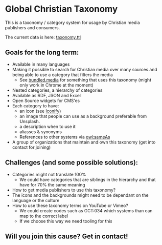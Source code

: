 # Global Christian Taxonomy

This is a taxonomy / category system for usage by Christian media publishers and consumers.

The current data is here: [taxonomy.ttl](https://github.com/OM-MediaWorks/global-christian-taxonomy/blob/main/taxonomy.ttl)

## Goals for the long term:

- Available in many languages
- Making it possible to search for Christian media over many sources and being able to use a category that filters the media
  - See [bundled.media](https://bundled.media/stream) for something that uses this taxonomy (might only work in Chrome at the moment)
- Nested categories, a hierarchy of categories
- Available as RDF, JSON and Excel 
- Open Source widgets for CMS'es
- Each category to have: 
  - an icon (see [Iconify](https://icon-sets.iconify.design/))
  - an image that people can use as a background preferable from Unsplash.
  - a description when to use it
  - aliasses & synonyms
  - References to other systems via [owl:sameAs](https://www.w3.org/TR/owl-ref/#sameAs-def)
- A group of organizations that maintain and own this taxonomy (get into contact for joining)

## Challenges (and some possible solutions):

- Categories might not translate 100%
  - We could have categories that are siblings in the hierarchy and that have for 70% the same meaning
- How to get media publishers to use this taxonomy?
- The icons and the backgrounds might need to be dependant on the language or the culture
- How to use these taxonomy terms on YouTube or Vimeo? 
  - We could create codes such as GCT:034 which systems than can map to the correct label
  - If we choose this way we need tooling for this

## Will you join this cause? Get in contact!
